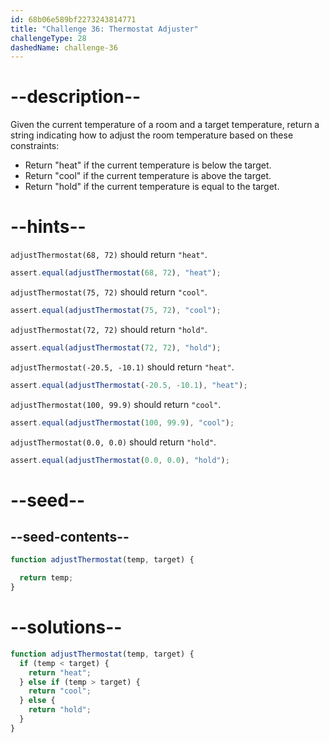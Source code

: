 ```yaml
---
id: 68b06e589bf2273243814771
title: "Challenge 36: Thermostat Adjuster"
challengeType: 28
dashedName: challenge-36
---
```


# --description--

Given the current temperature of a room and a target temperature, return a string indicating how to adjust the room temperature based on these constraints:

- Return "heat" if the current temperature is below the target.
- Return "cool" if the current temperature is above the target.
- Return "hold" if the current temperature is equal to the target.

# --hints--

`adjustThermostat(68, 72)` should return `"heat"`.

```js
assert.equal(adjustThermostat(68, 72), "heat");
```

`adjustThermostat(75, 72)` should return `"cool"`.

```js
assert.equal(adjustThermostat(75, 72), "cool");
```

`adjustThermostat(72, 72)` should return `"hold"`.

```js
assert.equal(adjustThermostat(72, 72), "hold");
```

`adjustThermostat(-20.5, -10.1)` should return `"heat"`.

```js
assert.equal(adjustThermostat(-20.5, -10.1), "heat");
```

`adjustThermostat(100, 99.9)` should return `"cool"`.

```js
assert.equal(adjustThermostat(100, 99.9), "cool");
```

`adjustThermostat(0.0, 0.0)` should return `"hold"`.

```js
assert.equal(adjustThermostat(0.0, 0.0), "hold");
```

# --seed--

## --seed-contents--

```js
function adjustThermostat(temp, target) {

  return temp;
}
```

# --solutions--

```js
function adjustThermostat(temp, target) {
  if (temp < target) {
    return "heat";
  } else if (temp > target) {
    return "cool";
  } else {
    return "hold";
  }
}
```

